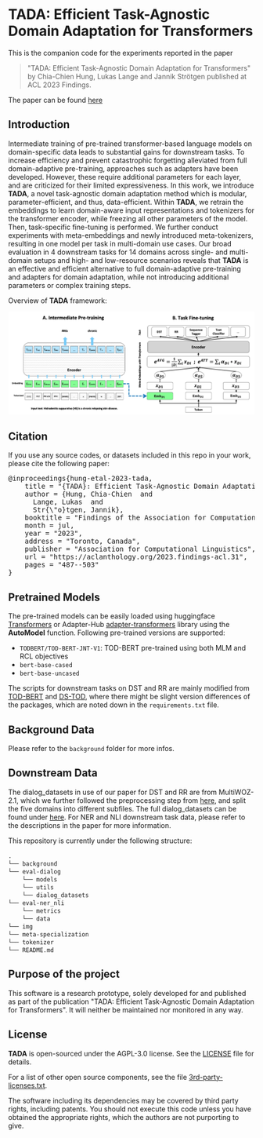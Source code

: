 <!---

    Copyright (c) 2023 Robert Bosch GmbH and its subsidiaries.

-->

# TADA: Efficient Task-Agnostic Domain Adaptation for Transformers

This is the companion code for the experiments reported in the paper

> "TADA: Efficient Task-Agnostic Domain Adaptation for Transformers"  by Chia-Chien Hung, Lukas Lange and Jannik Strötgen published at ACL 2023 Findings.

The paper can be found [here](https://aclanthology.org/2023.findings-acl.31.pdf)


## Introduction

Intermediate training of pre-trained transformer-based language models on domain-specific data leads to substantial gains for downstream tasks. To increase efficiency and prevent catastrophic forgetting alleviated from full domain-adaptive pre-training, approaches such as adapters have been developed. However, these require additional parameters for each layer, and are criticized for their limited expressiveness. In this work, we introduce **TADA**, a novel task-agnostic domain adaptation method which is modular, parameter-efficient, and thus, data-efficient. Within **TADA**, we retrain the embeddings to learn domain-aware input representations and tokenizers for the transformer encoder, while freezing all other parameters of the model. Then, task-specific fine-tuning is performed. We further conduct experiments with meta-embeddings and newly introduced meta-tokenizers, resulting in one model per task in multi-domain use cases. Our broad evaluation in 4 downstream tasks for 14 domains across single- and multi-domain setups and high- and low-resource scenarios reveals that **TADA** is an effective and efficient alternative to full domain-adaptive pre-training and adapters for domain adaptation, while not introducing additional parameters or complex training steps.

Overview of **TADA** framework:

<img src="/img/overview.png" width="1000"/>

## Citation

If you use any source codes, or datasets included in this repo in your work, please cite the following paper:
<pre>
@inproceedings{hung-etal-2023-tada,
    title = "{TADA}: Efficient Task-Agnostic Domain Adaptation for Transformers",
    author = {Hung, Chia-Chien  and
      Lange, Lukas  and
      Str{\"o}tgen, Jannik},
    booktitle = "Findings of the Association for Computational Linguistics: ACL 2023",
    month = jul,
    year = "2023",
    address = "Toronto, Canada",
    publisher = "Association for Computational Linguistics",
    url = "https://aclanthology.org/2023.findings-acl.31",
    pages = "487--503"
}
</pre>

## Pretrained Models

The pre-trained models can be easily loaded using huggingface [Transformers](https://github.com/huggingface/transformers) or Adapter-Hub [adapter-transformers](https://github.com/Adapter-Hub/adapter-transformers) library using the **AutoModel** function. Following pre-trained versions are supported:
* `TODBERT/TOD-BERT-JNT-V1`: TOD-BERT pre-trained using both MLM and RCL objectives 
* `bert-base-cased`
* `bert-base-uncased`

The scripts for downstream tasks on DST and RR are mainly modified from [TOD-BERT](https://github.com/jasonwu0731/ToD-BERT) and [DS-TOD](https://github.com/umanlp/DS-TOD), where there might be slight version differences of the packages, which are noted down in the `requirements.txt` file.

## Background Data 

Please refer to the `background` folder for more infos.

## Downstream Data

The dialog_datasets in use of our paper for DST and RR are from MultiWOZ-2.1, which we further followed the preprocessing step from [here](https://github.com/jasonwu0731/ToD-BERT), and split the five domains into different subfiles. The full dialog_datasets can be found under [here](https://drive.google.com/file/d/1j8ZpC8Rl2GQPmMAgj1AHBZiYmRhjZdj3/view?usp=sharing).
For NER and NLI downstream task data, please refer to the descriptions in the paper for more information.


This repository is currently under the following structure:
```
.
└── background
└── eval-dialog
    └── models
    └── utils
    └── dialog_datasets
└── eval-ner_nli
    └── metrics
    └── data
└── img
└── meta-specialization
└── tokenizer
└── README.md
```

## Purpose of the project

This software is a research prototype, solely developed for and published as
part of the publication "TADA: Efficient Task-Agnostic Domain Adaptation for Transformers". 
It will neither be maintained nor monitored in any way.

## License

**TADA** is open-sourced under the AGPL-3.0 license. See the [LICENSE](LICENSE) file for details.

For a list of other open source components, see the file [3rd-party-licenses.txt](3rd-party-licenses.txt).

The software including its dependencies may be covered by third party rights, including patents. You should not execute this code unless you have obtained the appropriate rights, which the authors are not purporting to give.
